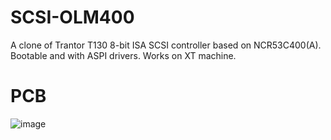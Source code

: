 # SCSI-OLM400
A clone of Trantor T130 8-bit ISA SCSI controller based on NCR53C400(A).
Bootable and with ASPI drivers. Works on XT machine.

# PCB

![image](https://user-images.githubusercontent.com/81614352/229286465-eabc14f8-5f3b-45f5-a5f0-7ed8b8753b67.png)

